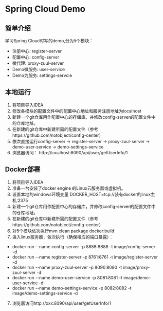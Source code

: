 # Spring Cloud Demo


## 简单介绍

学习Spring Cloud时写的demo,分为5个模块：

- 注册中心: register-server
- 配置中心: config-server
- 微代理: proxy-zuul-server
- Demo微服务: user-service
- Demo为服务: settings-servcie

## 本地运行

1. 将项目导入IDEA
2. 修改各模块的配置文件中的配置中心地址和服务注册地址为localhost
3. 新建一个git仓库用作配置中心的存储库，并修改config-server的配置文件中的仓库地址。
4. 在新建的git仓库中新建所需的配置文件（参考https://github.com/notobject/config-center）
5. 依次直接运行config-server -> register-server -> proxy-zuul-server -> demo-user-service -> demo-settings-service
6. 浏览器访问： http://localhost:8090/api/user/getUserInfo/1 

## Docker部署

1. 将项目导入IDEA
2. 准备一台安装了docker engine 的Linux云服务器或虚拟机。
3. 设置本地的windows环境变量 DOCKER_HOST=tcp://装有docker的linux主机:2375
4. 新建一个git仓库用作配置中心的存储库，并修改config-server的配置文件中的仓库地址。
5. 在新建的git仓库中新建所需的配置文件（参考https://github.com/notobject/config-center）
5. 对5个模块依次执行mvn clean package docker:build
6. 进入linux服务器，依次执行（确保相应的端口暴露）： 
  - docker run --name config-server -p 8888:8888 -t image/config-server -d
  - docker run --name register-server -p 8761:8761 -t image/register-server -d
  - docker run --name proxy-zuul-server -p 8090:8090 -t image/proxy-zuul-server -d
  - docker run --name demo-user-service -p 8081:8081 -t image/demo-user-service -d
  - docker run --name demo-settings-service -p 8082:8082 -t image/demo-settings-service -d
  
7. 浏览器访问http://xxx:8090/api/user/getUserInfo/1 

